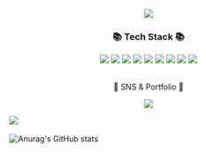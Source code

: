 <div align=center>
	<img src="https://capsule-render.vercel.app/api?type=waving&color=auto&height=200&section=header&text=Jihyun%20Github!&fontSize=90" />	
</div>
<div align=center>
	<h3>📚 Tech Stack 📚</h3>
</div>

<div align="center">
	<img src="https://img.shields.io/badge/Java-007396?style=flat&logo=OpenJDK&logoColor=white"/>
	<img src="https://img.shields.io/badge/Spring-6DB33F?style=flat-square&logo=Spring&logoColor=white"/>
	<img src="https://img.shields.io/badge/mysql-4479A1?style=flat-square&logo=mysql&logoColor=white"/>
  <img src="https://img.shields.io/badge/javascript-F7DF1E?style=flat-square&logo=javascript&logoColor=black"/>
  <img src="https://img.shields.io/badge/react-61DAFB?style=flat-square&logo=react&logoColor=black"/>
	<img src="https://img.shields.io/badge/typescript-#3178C6?style=flat-square&logo=react&logoColor=black"/>
  <img src="https://img.shields.io/badge/html-E34F26?style=flat-square&logo=html5&logoColor=white"/>
  <img src="https://img.shields.io/badge/css-1572B6?style=flat-square&logo=css3&logoColor=white"/>
  <img src="https://img.shields.io/badge/Python-3766AB?style=flat-square&logo=Python&logoColor=white"/>
</div>
<br>
<div align=center>
	<p>🎨 SNS & Portfolio 🎨</p>
</div>
<div align=center>
	<a href="https://morning-arthropod-f62.notion.site/c4b7c6e6bfb2476d93ce9b8b019ca31e">
		<img src="https://img.shields.io/badge/Notion-000000?style=flat&logo=Notion&logoColor=white" />
	</a>
	<br>
</div>

<img src="https://github-readme-stats.vercel.app/api/top-langs/?username=jipark96&layout=compact"><br><br>
![Anurag's GitHub stats](https://github-readme-stats.vercel.app/api?username=jipark96&theme=dark&show_icons=true)

<!--
**jipark96/jipark96** is a ✨ _special_ ✨ repository because its `README.md` (this file) appears on your GitHub profile.

Here are some ideas to get you started:

- 🔭 I’m currently working on ...
- 🌱 I’m currently learning ...
- 👯 I’m looking to collaborate on ...
- 🤔 I’m looking for help with ...
- 💬 Ask me about ...
- 📫 How to reach me: ...
- 😄 Pronouns: ...
- ⚡ Fun fact: ...
-->
